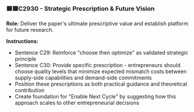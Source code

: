 ### **🟥🟥C2930** - Strategic Prescription & Future Vision

**Role:** Deliver the paper's ultimate prescriptive value and establish platform for future research.

**Instructions:**

- Sentence C29: Reinforce "choose then optimize" as validated strategic principle
- Sentence C30: Provide specific prescription - entrepreneurs should choose quality levels that minimize expected mismatch costs between supply-side capabilities and demand-side commitments
- Position these prescriptions as both practical guidance and theoretical contribution
- Create foundation for "Enable Next Cycle" by suggesting how this approach scales to other entrepreneurial decisions